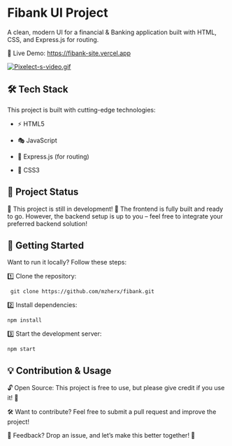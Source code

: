 
# Fibank UI Project

A clean, modern UI for a financial & Banking application built with HTML, CSS, and Express.js for routing.

🔗 Live Demo: https://fibank-site.vercel.app

[![Pixelect-s-video.gif](https://i.postimg.cc/Qt045sk2/Pixelect-s-video.gif)](https://postimg.cc/Kk3DS6Wf)
## 🛠 Tech Stack

This project is built with cutting-edge technologies:

- ⚡ HTML5

- 🎭 JavaScript

- 🎡 Express.js (for routing)

- 🔷 CSS3


## 🎯 Project Status
🚧 This project is still in development! 🚧
The frontend is fully built and ready to go. However, the backend setup is up to you – feel free to integrate your preferred backend solution!

## 🚀 Getting Started
Want to run it locally? Follow these steps:

1️⃣ Clone the repository:

`` git clone https://github.com/mzherx/fibank.git``

2️⃣ Install dependencies:

`npm install`

3️⃣ Start the development server:

`npm start`

## 💡 Contribution & Usage
🔓 Open Source: This project is free to use, but please give credit if you use it! 🙌

🛠 Want to contribute? Feel free to submit a pull request and improve the project!

💬 Feedback? Drop an issue, and let’s make this better together! 🚀


